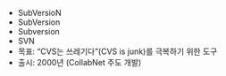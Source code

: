 ﻿- SubVersioN
- SubVersion
- Subversion
- SVN
- 목표: “CVS는 쓰레기다”(CVS is junk)를 극복하기 위한 도구
- 출시: 2000년 (CollabNet 주도 개발)

